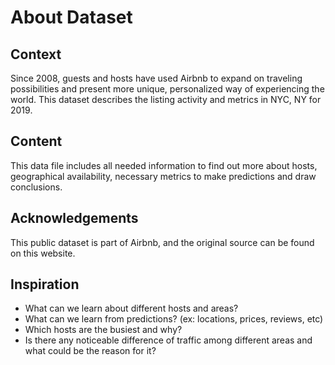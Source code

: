 # About Dataset

## Context

Since 2008, guests and hosts have used Airbnb to expand on traveling possibilities and present more unique, personalized way of experiencing the world. This dataset describes the listing activity and metrics in NYC, NY for 2019.

## Content

This data file includes all needed information to find out more about hosts, geographical availability, necessary metrics to make predictions and draw conclusions.

## Acknowledgements

This public dataset is part of Airbnb, and the original source can be found on this website.

## Inspiration

- What can we learn about different hosts and areas?
- What can we learn from predictions? (ex: locations, prices, reviews, etc)
- Which hosts are the busiest and why?
- Is there any noticeable difference of traffic among different areas and what could be the reason for it?
